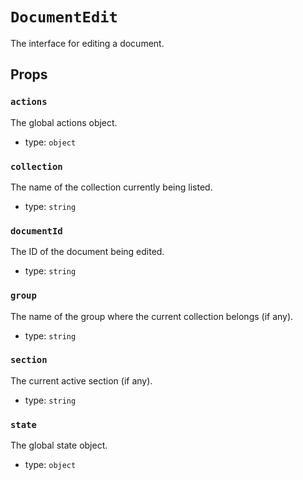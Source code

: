 `DocumentEdit`
==============

The interface for editing a document.

Props
-----

### `actions`

The global actions object.

- type: `object`


### `collection`

The name of the collection currently being listed.

- type: `string`


### `documentId`

The ID of the document being edited.

- type: `string`


### `group`

The name of the group where the current collection belongs (if any).

- type: `string`


### `section`

The current active section (if any).

- type: `string`


### `state`

The global state object.

- type: `object`

